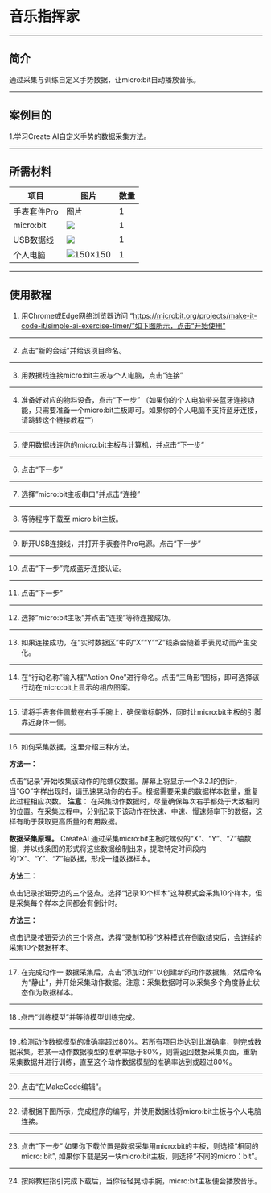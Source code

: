 # 音乐指挥家

___
## 简介 
通过采集与训练自定义手势数据，让micro:bit自动播放音乐。
___
## 案例目的

1.学习Create AI自定义手势的数据采集方法。
___
## 所需材料
|项目|图片|数量|
|--|--|--|
|手表套件Pro|图片|1|
|micro:bit|![](https://wiki-media-ef.oss-cn-hongkong.aliyuncs.com/docs/microbit/getting-started/microbit-jacdac-smartexploration-kit/images/microbit%20%E6%AD%A3(1).png)|1|
|USB数据线|![](https://wiki-media-ef.oss-cn-hongkong.aliyuncs.com/docs/microbit/getting-started/microbit-jacdac-smartexploration-kit/images/sensor/usb%20cable1.png)|1|
|个人电脑|![](microbit-smart-climate-kit-case-01-04.png (150×150))|1|
___
## 使用教程
1. 用Chrome或Edge网络浏览器访问
“https://microbit.org/projects/make-it-code-it/simple-ai-exercise-timer/”如下图所示，点击“开始使用”


___
2. 点击“新的会话”并给该项目命名。


___
3. 用数据线连接micro:bit主板与个人电脑，点击“连接”


___
4. 准备好对应的物料设备，点击“下一步”
（如果你的个人电脑带来蓝牙连接功能，只需要准备一个micro:bit主板即可。如果你的个人电脑不支持蓝牙连接，请跳转这个链接教程“”）


___
5. 使用数据线连你的micro:bit主板与计算机，并点击“下一步”


___
6. 点击“下一步”


___
7. 选择”micro:bit主板串口”并点击“连接”


___
8. 等待程序下载至 micro:bit主板。


___
9. 断开USB连接线，并打开手表套件Pro电源。点击“下一步”


___
10. 点击“下一步”完成蓝牙连接认证。


___
11. 点击“下一步”


___
12. 选择”micro:bit主板”并点击“连接”等待连接成功。


___
13. 如果连接成功，在“实时数据区”中的“X”“Y”“Z”线条会随着手表晃动而产生变化。


___
14. 在“行动名称”输入框“Action One”进行命名。点击“三角形”图标，即可选择该行动在micro:bit上显示的相应图案。



___
15. 请将手表套件佩戴在右手手腕上，确保徽标朝外，同时让micro:bit主板的引脚靠近身体一侧。


___
16. 如何采集数据，这里介绍三种方法。

**方法一：**

点击“记录”开始收集该动作的陀螺仪数据。屏幕上将显示一个3.2.1的倒计，当“GO”字样出现时，请迅速晃动你的右手。根据需要采集的数据样本数量，重复此过程相应次数。
**注意：** 在采集动作数据时，尽量确保每次右手都处于大致相同的位置。在采集过程中，分别记录下该动作在快速、中速、慢速频率下的数据，这样有助于获取更高质量的有用数据。


**数据采集原理。**
CreateAI 通过采集micro:bit主板陀螺仪的“X”、“Y”、“Z”轴数据，并以线条图的形式将这些数据绘制出来，提取特定时间段内的“X”、“Y”、“Z”轴数据，形成一组数据样本。

**方法二：**

点击记录按钮旁边的三个竖点，选择“记录10个样本”这种模式会采集10个样本，但是采集每个样本之间都会有倒计时。



**方法三：**

点击记录按钮旁边的三个竖点，选择“录制10秒”这种模式在倒数结束后，会连续的采集10个数据样本。


___
17. 在完成动作一 数据采集后，点击“添加动作”以创建新的动作数据集，然后命名为“静止”，并开始采集动作数据。注意：采集数据时可以采集多个角度静止状态作为数据样本。



___
18 .点击“训练模型”并等待模型训练完成。


___
19 .检测动作数据模型的准确率超过80%。若所有项目均达到此准确率，则完成数据采集。若某一动作数据模型的准确率低于80%，则需返回数据采集页面，重新采集数据并进行训练，直至这个动作数据模型的准确率达到或超过80%。

___
20. 点击“在MakeCode编辑”。


___
22. 请根据下图所示，完成程序的编写，并使用数据线将micro:bit主板与个人电脑连接。

___
23. 点击“下一步”
如果你下载位置是数据采集用micro:bit的主板，则选择“相同的micro: bit”, 如果你下载是另一块micro:bit主板，则选择“不同的micro：bit”。


___
24. 按照教程指引完成下载后，当你轻轻晃动手腕，micro:bit主板便会播放音乐。




